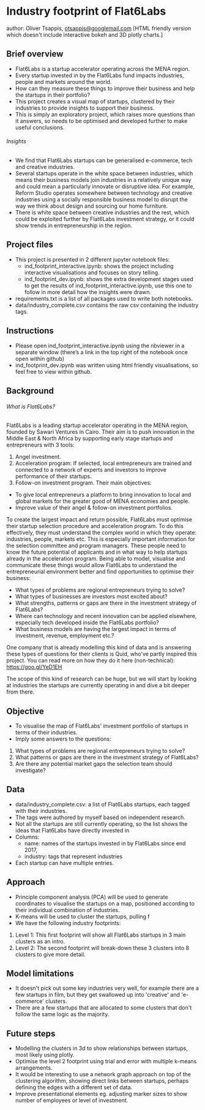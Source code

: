 # Industry footprint of Flat6Labs 
author: Oliver Tsappis, otsappis@googlemail.com
[HTML friendly version which doesn't include interactive bokeh and 3D plotly charts.]

## Brief overview
* Flat6Labs is a startup accelerator operating across the MENA region.
* Every startup invested in by the Flat6Labs fund impacts industries, people and markets around the world. 
* How can they measure these things to improve their business and help the startups in their portfolio?
* This project creates a visual map of startups, clustered by their industries to provide insights to support their business.
* This is simply an exploratory project, which raises more questions than it answers, so needs to be optimised and developed further to make useful conclusions.
###### Insights
* We find that Flat6Labs startups can be generalised e-commerce, tech and creative industries.
* Several startups operate in the white space between industries, which means their business models join industries in a relatively unique way and could mean a particularly innovate or disruptive idea. For example, Reform Studio operates somewhere between technology and creative industries using a socially responsible business model to disrupt the way we think about design and sourcing our home furniture.
* There is white space between creative industries and the rest, which could be exploited further by Flat6Labs investment strategy, or it could show trends in entrepreneurship in the region.

## Project files
* This project is presented in 2 different jupyter notebook files:
	* ind_footprint_interactive.ipynb: shows the project including interactive visualisations and focuses on story telling.
	* ind_footprint_dev.ipynb: shows the extra development stages used to get the results of ind_footprint_interactive.ipynb, use this one to follow in more detail how the insights were drawn.
* requirements.txt is a list of all packages used to write both notebooks.
* data/industry_complete.csv contains the raw csv containing the industry tags.

## Instructions
* Please open ind_footprint_interactive.ipynb using the nbviewer in a separate window (there’s a link in the top right of the notebook once open within github)
* ind_footprint_dev.ipynb was written using html friendly visualisations, so feel free to view within github.

## Background
###### What is Flat6Labs?
Flat6Labs is a leading startup accelerator operating in the MENA region, founded by Sawari Ventures in Cairo. Their aim is to push innovation in the Middle East & North Africa by supporting early stage startups and entrepreneurs with 3 tools:
1. Angel investment.
1. Acceleration program: If selected, local entrepreneurs are trained and connected to a network of experts and investors to improve performance of their startups.
1. Follow-on investment program. 
Their main objectives: 
* To give local entrepreneurs a platform to bring innovation to local and global markets for the greater good of MENA economies and people.
* Improve value of their angel & follow-on investment portfolios.

 
To create the largest impact and return possible, Flat6Labs must optimise their startup selection procedure and acceleration program. To do this effectively, they must understand the complex world in which they operate: industries, people, markets etc. This is especially important information for the selection committee and program managers. These people need to know the future potential of applicants and in what way to help startups already in the acceleration program. Being able to model, visualise and communicate these things would allow Flat6Labs to understand the entrepreneurial environment better and find opportunities to optimise their business:
* What types of problems are regional entrepreneurs trying to solve?
* What types of businesses are investors most excited about?
* What strengths, patterns or gaps are there in the investment strategy of Flat6Labs?
* Where can technology and recent innovation can be applied elsewhere, especially tech developed inside the Flat6Labs portfolio?
* What business models are having the largest impact in terms of investment, revenue, employment etc.?

One company that is already modelling this kind of data and is answering these types of questions for their clients is Quid, who've partly inspired this project. You can read more on how they do it here (non-technical): https://goo.gl/YeD1EH

The scope of this kind of research can be huge, but we will start by looking at industries the startups are currently operating in and dive a bit deeper from there.

## Objective
* To visualise the map of Flat6Labs' investment portfolio of startups in terms of their industries.
* Imply some answers to the questions: 
1. What types of problems are regional entrepreneurs trying to solve?
1. What patterns or gaps are there in the investment strategy of Flat6Labs?
1. Are there any potential market gaps the selection team should investigate?

## Data
* data/industry_complete.csv: a list of Flat6Labs startups, each tagged with their industries.
* The tags were authored by myself based on independent research. 
* Not all the startups are still currently operating, so the list shows the ideas that Flat6Labs have directly invested in
* Columns: 
	* name: names of the startups invested in by Flat6Labs since end 2017,
	* industry: tags that represent industries
* Each startup can have multiple entries.

## Approach
* Principle component analysis (PCA) will be used to generate coordinates to visualise the startups on a map, positioned according to their individual combination of industries. 
* K-means will be used to cluster the startups, pulling f
* We have the following industry footprints:
1. Level 1: This first footprint will show all Flat6Labs startups in 3 main clusters as an intro.
1. Level 2: The second footprint will break-down these 3 clusters into 8 clusters to give more detail.
    
## Model limitations
* It doesn't pick out some key industries very well, for example there are a few startups in film, but they get swallowed up into 'creative' and 'e-commerce' clusters.
* There are a few startups that are allocated to some clusters that don't follow the same logic as the majority.

## Future steps
* Modelling the clusters in 3d to show relationships between startups, most likely using plotly.
* Optimise the level 2 footprint using trial and error with multiple k-means arrangements.
* It would be interesting to use a network graph approach on top of the clustering algorithm, showing direct links between startups, perhaps defining the edges with a different set of data.
* Improve presentational elements eg. adjusting marker sizes to show number of employees or level of investment.


